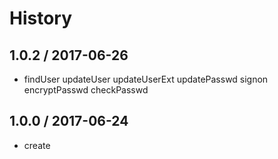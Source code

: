 # History

## 1.0.2 / 2017-06-26
- findUser updateUser updateUserExt updatePasswd signon encryptPasswd checkPasswd

## 1.0.0 / 2017-06-24
- create
